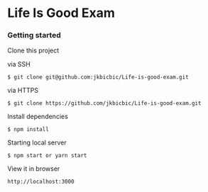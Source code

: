 # Life Is Good Exam

### Getting started

Clone this project 

via SSH

```
$ git clone git@github.com:jkbicbic/Life-is-good-exam.git
```

via HTTPS

```
$ git clone https://github.com/jkbicbic/Life-is-good-exam.git
```

Install dependencies

```
$ npm install
```

Starting local server

```
$ npm start or yarn start
```

View it in browser

```
http://localhost:3000
```
